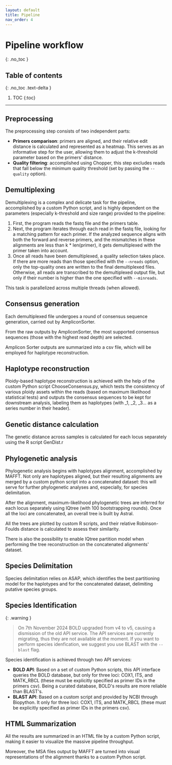 ```yaml
---
layout: default
title: Pipeline
nav_order: 4
---
```


# Pipeline workflow
{: .no_toc }

## Table of contents
{: .no_toc .text-delta }

1. TOC
{:toc}

---

## Preprocessing

The preprocessing step consists of two independent parts:

* **Primers comparison**: primers are aligned, and their relative edit distance is calculated and represented as a heatmap. This serves as an informative step for the user, allowing them to adjust the k-threshold parameter based on the primers' distance.
* **Quality filtering**: accomplished using Chopper, this step excludes reads that fall below the minimum quality threshold (set by passing the `--quality` option).

## Demultiplexing
Demultiplexing is a complex and delicate task for the pipeline, accomplished by a custom Python script, and is highly dependent on the parameters (especially k-threshold and size range) provided to the pipeline:

1. First, the program reads the fastq file and the primers table.
2. Next, the program iterates through each read in the fastq file, looking for a matching pattern for each primer. If the analyzed sequence aligns with both the forward and reverse primers, and the mismatches in these alignments are less than k \* len(primer), it gets demultiplexed with the primer taken into account.
3. Once all reads have been demultiplexed, a quality selection takes place. If there are more reads than those specified with the `--nreads` option, only the top-quality ones are written to the final demultiplexed files. Otherwise, all reads are transcribed to the demultiplexed output file, but only if their number is higher than the one specified with `--minreads`.

This task is parallelized across multiple threads (when allowed).

## Consensus generation
Each demultiplexed file undergoes a round of consensus sequence generation, carried out by AmpliconSorter.

From the raw outputs by AmpliconSorter, the most supported consensus sequences (those with the highest read depth) are selected.

Amplicon Sorter outputs are summarized into a csv file, which will be employed for haplotype reconstruction.

## Haplotype reconstruction
Ploidy-based haplotype reconstruction is achieved with the help of the custom Python script ChooseConsensus.py, which tests the consistency of various ploidy assets within the reads (based on maximum likelihood statistical tests) and outputs the consensus sequences to be kept for downstream analysis, labeling them as haplotypes (with _1, _2, _3... as a series number in their header).

## Genetic distance calculation

The genetic distance across samples is calculated for each locus separately using the R script GenDist.r

## Phylogenetic analysis
Phylogenetic analysis begins with haplotypes alignment, accomplished by MAFFT. Not only are haplotypes aligned, but their resulting alignments are merged by a custom python script into a concatenated dataset: this will serve for further phylogenetic analyses and, especially, for species delimitation.

After the alignment, maximum-likelihood phylogenetic trees are inferred for each locus separately using IQtree (with 100 bootstrapping rounds). Once all the loci are concatenated, an overall tree is built by Astral.

All the trees are plotted by custom R scripts, and their relative Robinson-Foulds distance is calculated to assess their similarity.

There is also the possibility to enable IQtree partition model when performing the tree reconstruction on the concatenated alignments' dataset.

## Species Delimitation
Species delimitation relies on ASAP, which identifies the best partitioning model for the haplotypes and for the concatenated dataset, delimiting putative species groups.

## Species Identification

{: .warning }
> On 7th November 2024 BOLD upgraded from v4 to v5, causing a dismission of the old API service. The API services are currently migrating, thus they are not available at the moment. If you want to perform species idenfication, we suggest you use BLAST with the `--blast` flag. 

Species identification is achieved through two API services:

* **BOLD API**: Based on a set of custom Python scripts, this API interface queries the BOLD database, but only for three loci: COX1, ITS, and MATK_RBCL (these must be explicitly specified as primer IDs in the primers csv). Being a curated database, BOLD's results are more reliable than BLAST's.
* **BLAST API**: Based on a custom script and provided by NCBI through Biopython. It only for three loci: COX1, ITS, and MATK_RBCL (these must be explicitly specified as primer IDs in the primers csv).

## HTML Summarization
All the results are summarized in an HTML file by a custom Python script, making it easier to visualize the massive pipeline throughput.

Moreover, the MSA files output by MAFFT are turned into visual representations of the alignment thanks to a custom Python script.
